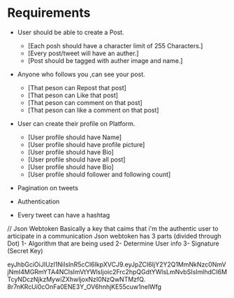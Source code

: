 # Requirements

- User should be able to create a Post.

  - [Each posh should have a character limit of 255 Characters.]
  - [Every post/tweet will have an auther.]
  - [Post should be tagged with auther image and name.]

- Anyone who follows you ,can see your post.
  - [That peson can Repost that post]
  - [That peson can Like that post]
  - [That peson can comment on that post]
  - [That peson can like a comment on that post]
- User can create their profile on Platform.

  - [User profile should have Name]
  - [User profile should have profile picture]
  - [User profile should have Bio]
  - [User profile should have all post]
  - [User profile should have Bio]
  - [User profile should follower and following count]

- Pagination on tweets
- Authentication
- Every tweet can have a hashtag

// Json Webtoken Basically a key that caims that i'm the authentic user to articipate in a communication
Json webtoken has 3 parts (divided through Dot)
1- Algorithm that are being used
2- Determine User info
3- Signature (Secret Key)

eyJhbGciOiJIUzI1NiIsInR5cCI6IkpXVCJ9.eyJpZCI6IjY2Y2Q1MmNkNzc0NmVjNmI4MGRmYTA4NCIsImVtYWlsIjoic2Frc2hpQGdtYWlsLmNvbSIsImlhdCI6MTcyNDczNjkzMywiZXhwIjoxNzI0NzQwNTMzfQ.
8r7nKRcUi0cOnFa0ENE3Y_OV6hnhjKE55cuw1nelWfg
